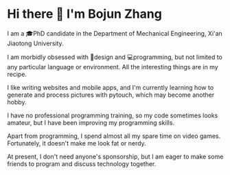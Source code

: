 # Hi there 👋 I'm Bojun Zhang

I am a 🎓PhD candidate in the Department of Mechanical Engineering, Xi'an Jiaotong University.

I am morbidly obsessed with 📐design and 💻programming, but not limited to any particular language or environment. All the interesting things are in my recipe.

I like writing websites and mobile apps, and I'm currently learning how to generate and process pictures with pytouch, which may become another hobby.

I have no professional programming training, so my code sometimes looks amateur, but I have been improving my programming skills.

Apart from programming, I spend almost all my spare time on video games. Fortunately, it doesn't make me look fat or nerdy.

At present, I don't need anyone's sponsorship, but I am eager to make some friends to program and discuss technology together.
